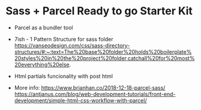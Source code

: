 # Sass + Parcel Ready to go Starter Kit

- Parcel as a bundler tool

- 7ish - 1 Pattern Structure for sass folder
https://vanseodesign.com/css/sass-directory-structures/#:~:text=The%20base%20folder%20holds%20boilerplate%20styles%20in%20the%20project%20folder,catchall%20for%20most%20everything%20else.

- Html partials funcionality with post html

- More info: 
https://www.brianhan.co/2018-12-18-parcel-sass/
https://antjanus.com/blog/web-development-tutorials/front-end-development/simple-html-css-workflow-with-parcel/